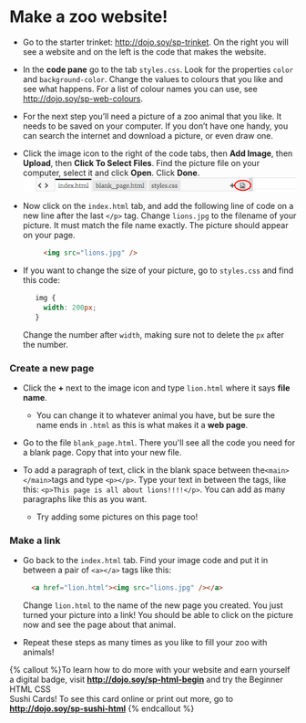 # Make a zoo website! 

* Go to the starter trinket: http://dojo.soy/sp-trinket. On the right you will see a website and on the left is the code that makes the website.

* In the **code pane** go to the tab `styles.css`. Look for the properties `color` and `background-color`. Change the values to colours that you like and see what happens. For a list of colour names you can use, see http://dojo.soy/sp-web-colours.

* For the next step you’ll need a picture of a zoo animal that you like. It needs to be saved on your computer. If you don’t have one handy, you can search the internet and download a picture, or even draw one.

* Click the image icon to the right of the code tabs, then **Add Image**, then **Upload**, then **Click To Select Files**. Find the picture file on your computer, select it and click **Open**. Click **Done**.   
    ![](TktImageIcon.png)

* Now click on the `index.html` tab, and add the following line of code on a new line after the last `</p>` tag. Change `lions.jpg` to the filename of your picture. It must match the file name exactly. The picture should appear on your page.

   ```html
        <img src="lions.jpg" />
   ```
   
* If you want to change the size of your picture, go to `styles.css` and find this code:
   ```css
      img {
        width: 200px;
      }
   ``` 
   Change the number after `width`, making sure not to delete the `px` after the number.

### Create a new page 
* Click the **+** next to the image icon and type `lion.html` where it says **file name**.
   * You can change it to whatever animal you have, but be sure the name ends in `.html` as this is what makes it a **web page**.

* Go to the file `blank_page.html`. There you'll see all the code you need for a blank page. Copy that into your new file.

* To add a paragraph of text, click in the blank space between the`<main></main>`tags and type `<p></p>`. Type your text in between the tags, like this: `<p>This page is all about lions!!!!</p>`. You can add as many paragraphs like this as you want.
   * Try adding some pictures on this page too!

### Make a link
* Go back to the `index.html` tab. Find your image code and put it in between a pair of `<a></a>` tags like this:

  ```html
    <a href="lion.html"><img src="lions.jpg" /></a>
  ```
  Change `lion.html` to the name of the new page you created.
  You just turned your picture into a link! You should be able to click on the picture now and see the page about that animal.

* Repeat these steps as many times as you like to fill your zoo with animals!
 
{% callout %}To learn how to do more with your website and earn yourself a digital badge, visit <b>http://dojo.soy/sp-html-begin</b> and try the Beginner HTML CSS <br />Sushi Cards! To see this card online or print out more, go to <b>http://dojo.soy/sp-sushi-html</b> 
{% endcallout %}




